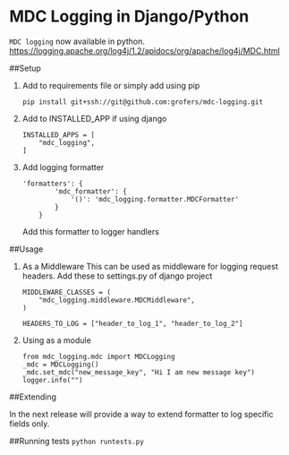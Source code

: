 # MDC Logging in Django/Python
``MDC logging`` now available in python. https://logging.apache.org/log4j/1.2/apidocs/org/apache/log4j/MDC.html

##Setup

1. Add to requirements file or simply add using pip

    `pip install git+ssh://git@github.com:grofers/mdc-logging.git`

2. Add to INSTALLED_APP if using django

    ```
    INSTALLED_APPS = [
        "mdc_logging",
    ]
    ```

2. Add logging formatter

    ```
    'formatters': {
            'mdc_formatter': {
                '()': 'mdc_logging.formatter.MDCFormatter'
            }
        }
    ```
    
    Add this formatter to logger handlers
    
##Usage

1. As a Middleware
    This can be used as middleware for logging request headers.
    Add these to settings.py of django project
    
    ```
    MIDDLEWARE_CLASSES = (
        "mdc_logging.middleware.MDCMiddleware",
    )
    ```
    
    ```
    HEADERS_TO_LOG = ["header_to_log_1", "header_to_log_2"]
    ```


2. Using as a module
    
    ```
    from mdc_logging.mdc import MDCLogging
    _mdc = MDCLogging()
    _mdc.set_mdc("new_message_key", "Hi I am new message key")
    logger.info("")
    ```

##Extending

In the next release will provide a way to extend formatter to log specific fields only.

##Running tests
```python runtests.py```
